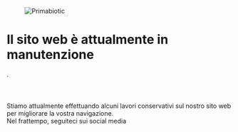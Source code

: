<!-- wp:themeisle-blocks/advanced-columns {"id":"wp-block-themeisle-blocks-advanced-columns-0d617423","columns":1,"layout":"equal","padding":{"top":"80px","right":"32px","bottom":"80px","left":"32px"},"paddingTablet":{"top":"64px","right":"24px","bottom":"64px","left":"24px"},"paddingMobile":{"top":"40px","right":"20px","bottom":"40px","left":"20px"},"margin":{"top":"0px","bottom":"0px"},"columnsWidth":947,"horizontalAlign":"center","columnsHeight":"100vh","verticalAlign":"center","backgroundColor":"var(u002du002dnv-text-dark-bg)","align":"full"} -->
<div id="wp-block-themeisle-blocks-advanced-columns-0d617423" class="wp-block-themeisle-blocks-advanced-columns alignfull has-1-columns has-desktop-equal-layout has-tablet-equal-layout has-mobile-equal-layout has-vertical-center"><div class="wp-block-themeisle-blocks-advanced-columns-overlay"></div><div class="innerblocks-wrap"><!-- wp:themeisle-blocks/advanced-column {"id":"wp-block-themeisle-blocks-advanced-column-7a21d599","padding":{"top":"0px","right":"0px","bottom":"0px","left":"0px"},"paddingMobile":{"top":"16px","right":"16px","bottom":"16px","left":"16px"},"columnWidth":"100"} -->
<div id="wp-block-themeisle-blocks-advanced-column-7a21d599" class="wp-block-themeisle-blocks-advanced-column"><!-- wp:image {"align":"center"} -->
<figure class="wp-block-image aligncenter"><img src="https://primabiotic.de/wp-content/uploads/2022/10/primabiotic-logo_186px.webp" alt="Primabiotic"/></figure>
<!-- /wp:image -->

<!-- wp:heading {"textAlign": "center", "level":1} -->
<h1 class="has-text-align-center" id="wp-block-themeisle-blocks-advanced-heading-84bfa495">Il sito web è attualmente in manutenzione</h1>.
<!-- /wp:heading -->

<!-- wp:spacer {"height": "40px"} -->
<div style="height:40px" aria-hidden="true" class="wp-block-spacer"></div>
<!-- /wp:spacer -->

<!-- wp:themeisle-blocks/advanced-heading {"id": "wp-block-themeisle-blocks-advanced-heading-a458b450", "tag": "p", "align": "center", "alignTablet":"center", "headingColor": "#000000", "fontSize":27, "fontSizeMobile":18, "fontFamily": "DM Sans", "fontVariant": "normal", "fontStyle": "normal"}. -->
<p id="wp-block-themeisle-blocks-advanced-heading-a458b450" class="wp-block-themeisle-blocks-advanced-heading wp-block-themeisle-blocks-advanced-heading-a458b450">Stiamo attualmente effettuando alcuni lavori conservativi sul nostro sito web per migliorare la vostra navigazione. <br>Nel frattempo, seguiteci sui social media</p>
<!-- /wp:themeisle-blocks/advanced-heading -->

<!-- wp:spacer {"height":"40px"} -->
<div style="height:40px" aria-hidden="true" class="wp-block-spacer"></div>
<!-- /wp:spacer -->

<!-- wp:social-links {"iconColor":"black","iconColorValue":"#000000","size":"has-large-icon-size","className":"is-style-logos-only ticss-1c969deb","layout":{"type":"flex","justifyContent":"center"},"hasCustomCSS":true} -->
<ul class="wp-block-social-links has-large-icon-size has-icon-color is-style-logos-only ticss-1c969deb"><!-- wp:social-link {"url":"https://www.facebook.com/Primabiotic.de","service":"facebook"} /-->

<!-- wp:social-link {"url":"https://www.instagram.com/primabiotic.de/","service":"instagram"} /--></ul>
<!-- /wp:social-links --></div>
<!-- /wp:themeisle-blocks/advanced-column --></div></div>
<!-- /wp:themeisle-blocks/advanced-columns -->
